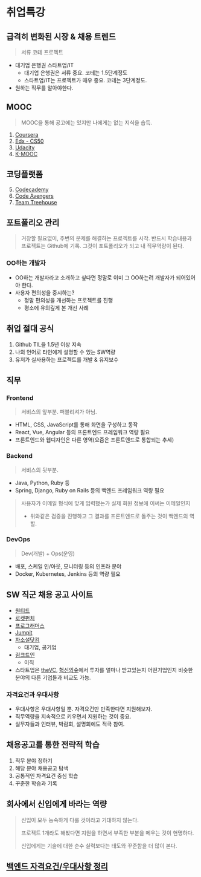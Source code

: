 # 취업특강
## 급격히 변화된 시장 & 채용 트렌드 
> 서류 코테 프로젝트

- 대기업 은행권 스타트업/IT
    - 대기업 은행권은 서류 중요. 코테는 1.5단계정도
    - 스타트업/IT는 프로젝트가 매우 중요. 코테는 3단계정도.
- 원하는 직무를 알아야한다.

## MOOC
> MOOC을 통해 공고에는 있지만 나에게는 없는 지식을 습득.
1. [Coursera](https://www.coursera.org/)
2. [Edx - CS50](https://www.edx.org/)
3. [Udacity](https://www.udacity.com/)
4. [K-MOOC](http://www.kmooc.kr/)

## 코딩플랫폼
5. [Codecademy](https://www.codecademy.com/)
3. [Code Avengers](https://www.codeavengers.com/)
3. [Team Treehouse](https://teamtreehouse.com/)

## 포트폴리오 관리
> 거창할 필요없이, 주변의 문제를 해결하는 프로젝트를 시작.
> 반드시 학습내용과 프로젝트는 Github에 기록.
> 그것이 포트폴리오가 되고 내 직무역량이 된다.

### OO하는 개발자
- OO하는 개발자라고 소개하고 싶다면 정말로 이미 그 OO하는려 개발자가 되어있어야 한다.
- 사용자 편의성을 중시하는?
    - 정말 편의성을 개선하는 프로젝트를 진행
    - 평소에 유의깊게 본 개선 사례

## 취업 절대 공식
1. Github TIL을 1.5년 이상 지속
2. 나의 언어로 타인에게 설명할 수 있는 SW역량
3. 유저가 실사용하는 프로젝트를 개발 & 유지보수

## 직무
### Frontend
> 서비스의 앞부분. 퍼블리셔가 아님.
- HTML, CSS, JavaScript를 통해 화면을 구성하고 동작
- React, Vue, Angular 등의 프론트엔드 프레임워크 역량 필요
- 프론트엔드와 웹디자인은 다른 영역(요즘은 프론트엔드로 통합되는 추세)
### Backend
> 서비스의 뒷부분.
- Java, Python, Ruby 등
- Spring, Django, Ruby on Rails 등의 백엔드 프레임워크 역량 필요
> 사용자가 이메일 형식에 맞게 입력했는가
> 실제 회원 정보에 이써는 이메일인지
>   - 위와같은 검증을 진행하고 그 결과를 프론트엔드로 돌주는 것이 백엔드의 역할.
### DevOps
> Dev(개발) + Ops(운영)
- 배포, 스케일 인/아웃, 모니터링 등의 인프라 분야
- Docker, Kubernetes, Jenkins 등의 역량 필요

## SW 직군 채용 공고 사이트
- [원티드](https://www.wanted.co.kr/)
- [로켓펀치](https://www.rocketpunch.com/)
- [프로그래머스](https://programmers.co.kr/)
- [Jumpit](https://www.jumpit.co.kr/)
- [자소설닷컴](https://jasoseol.com/)
    - 대기업, 공기업
- [링크드인](https://kr.linkedin.com/)
    - 이직
- 스타트업은 [theVC](https://thevc.kr/), [혁신의숲](https://www.innoforest.co.kr/)에서 투자를 얼마나 받고있는지 어떤기업인지 비슷한 분야의 다른 기업들과 비교도 가능.

### 자격요건과 우대사항
- 우대사항은 우대사항일 뿐. 자격요건만 만족한다면 지원해보자.
- 직무역량을 지속적으로 키우면서 지원하는 것이 중요.
- 실무자들과 인터뷰, 박람회, 설명회에도 적극 참여.

## 채용공고를 통한 전략적 학습
1. 직무 분야 정하기
2. 해당 분야 채용공고 탐색
3. 공통적인 자격요건 중심 학습
4. 꾸준한 학습과 기록

## 회사에서 신입에게 바라는 역량
> 신입이 모두 능숙하게 다룰 것이라고 기대하지 않는다.
>
> 프로젝트 1개라도 해봤다면 지원을 하면서 부족한 부분을 메우는 것이 현명하다.
>
> 신입에게는 기술에 대한 순수 실력보다는 태도와 꾸준함을 더 많이 본다.

## [백엔드 자격요건/우대사항 정리](22.12.30/%EC%B1%84%EC%9A%A9%EC%A1%B0%EC%82%AC.md)